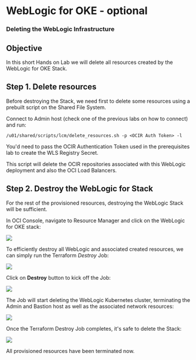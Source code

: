 # WebLogic for OKE - optional

### Deleting the WebLogic Infrastructure



## Objective

In this short Hands on Lab we will delete all resources created by the WebLogic for OKE Stack.



## Step 1. Delete resources

Before destroying the Stack, we need first to delete some resources using a prebuilt script on the Shared File System.

Connect to Admin host (check one of the previous labs on how to connect) and run:

```
/u01/shared/scripts/lcm/delete_resources.sh -p <OCIR Auth Token> -l
```

You'd need to pass the OCIR Authentication Token used in the prerequisites lab to create the WLS Registry Secret.

This script will delete the OCIR repositories associated with this WebLogic deployment and also the OCI Load Balancers.



## Step 2. Destroy the WebLogic for Stack

For the rest of the provisioned resources, destroying the WebLogic Stack will be sufficient.

In OCI Console, navigate to Resource Manager and click on the WebLogic for OKE stack:

![](images/wlsforocionokedelete/image-010.png)



To efficiently destroy all WebLogic and associated created resources, we can simply run the Terraform *Destroy* Job:

![](images/wlsforocionokedelete/image-020.png)



Click on **Destroy** button to kick off the Job:

![](images/wlsforocionokedelete/image-030.png)



The Job will start deleting the WebLogic Kubernetes cluster, terminating the Admin and Bastion host as well as the associated network resources:

![](images/wlsforocionokedelete/image-040.png)



Once the Terraform Destroy Job completes, it's safe to delete the Stack:

![](images/wlsforocionokedelete/image-050.png)



All provisioned resources have been terminated now.